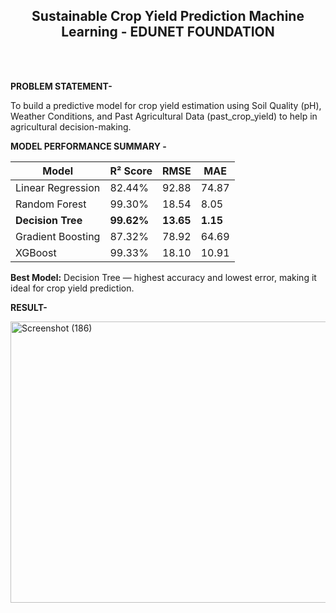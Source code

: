 <br><br>
<h2 align="center"><b>Sustainable Crop Yield Prediction Machine Learning - EDUNET FOUNDATION</b></h2>
<br><br>

<b>PROBLEM STATEMENT-</b>

To build a predictive model for crop yield estimation using Soil Quality (pH), Weather Conditions, and Past Agricultural Data (past_crop_yield) to help in agricultural decision-making.

**MODEL PERFORMANCE SUMMARY -**
<div align="center">

| Model           | R² Score | RMSE  | MAE   |
|-----------------|----------|-------|-------|
| Linear Regression | 82.44% | 92.88 | 74.87 |
| Random Forest     | 99.30% | 18.54 | 8.05  |
| **Decision Tree** | **99.62%** | **13.65** | **1.15** |
| Gradient Boosting | 87.32% | 78.92 | 64.69 |
| XGBoost           | 99.33% | 18.10 | 10.91 |

</div>

**Best Model:** Decision Tree — highest accuracy and lowest error, making it ideal for crop yield prediction.


<b>RESULT-</b>

<img width="800" height="450" alt="Screenshot (186)" src="https://github.com/user-attachments/assets/9cd5da1e-e235-4c38-980e-04e4d29d35ef" />
